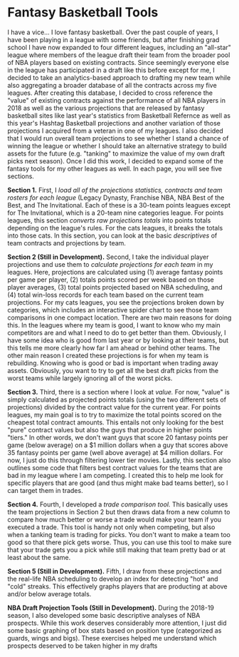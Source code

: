 # Fantasy Basketball Tools

I have a vice... I love fantasy basketball. Over the past couple of years, I have been playing in a league with some friends, but after finishing grad school I have now expanded to four different leagues, including an "all-star" league where members of the league draft their team from the broader pool of NBA players based on existing contracts. Since seemingly everyone else in the league has participated in a draft like this before except for me, I decided to take an analytics-based approach to drafting my new team while also aggregating a broader database of all the contracts across my five leagues. After creating this database, I decided to cross reference the "value" of existing contracts against the performance of all NBA players in 2018 as well as the various projections that are released by fantasy basketball sites like last year's statistics from Basketball Refernce as well as this year's Hashtag Basketball projections and another variation of those projections I acquired from a veteran in one of my leagues. I also decided that I would run overall team projections to see whether I stand a chance of winning the league or whether I should take an alternative strategy to build assets for the future (e.g. "tanking" to maximize the value of my own draft picks next season). Once I did this work, I decided to expand some of the fantasy tools for my other leagues as well. In each page, you will see five sections. 

**Section 1.** First, I *load all of the projections statistics, contracts and team rosters for each league* (Legacy Dynasty, Franchise NBA, NBA Best of the Best, and The Invitational. Each of these is a 30-team points leagues except for The Invitational, which is a 20-team nine categories league. For points leagues, this section *converts raw projections totals* into points totals depending on the league's rules. For the cats leagues, it breaks the totals into those cats. In this section, you can look at the basic *descriptives* of team contracts and projections by team. 

**Section 2 (Still in Development).** Second, I take the individual player projections and use them to *calculate projections for each team* in my leagues. Here, projections are calculated using (1) average fantasy points per game per player, (2) totals points scored per week based on those player averages, (3) total points projected based on NBA scheduling, and (4) total win-loss records for each team based on the current team projections. For my cats leagues, you see the projections broken down by categories, which includes an interactive spider chart to see those team comparisons in one compact location. There are two main reasons for doing this. In the leagues where my team is good, I want to know who my main competitors are and what I need to do to get better than them. Obviously, I have some idea who is good from last year or by looking at their teams, but this tells me more clearly how far I am ahead or behind other teams. The other main reason I created these projections is for when my team is rebuilding. Knowing who is good or bad is important when trading away assets. Obviously, you want to try to get all the best draft picks from the worst teams while largely ignoring all of the worst picks. 

**Section 3.** Third, there is a section where I look at *value.* For now, "value" is simply calculated as projected points totals (using the two different sets of projections) divided by the contract value for the current year. For points leagues, my main goal is to try to maximize the total points scored on the cheapest total contract amounts. This entails not only looking for the best "pure" contract values but also the guys that produce in higher points "tiers." In other words, we don't want guys that score 20 fantasy points per game (below average) on a $1 million dollars when a guy that scores above 35 fantasy points per game (well above average) at $4 million dollars. For now, I just do this through filtering lower tier movies. Lastly, this section also outlines some code that filters best contract values for the teams that are bad in my league where I am competing. I created this to help me look for specific players that are good (and thus might make bad teams better), so I can target them in trades. 

**Section 4.** Fourth, I developed a *trade comparison tool.*  This basically uses the team projections in Section 2 but then draws data from a new column to compare how much better or worse a trade would make your team if you executed a trade. This tool is handy not only when competing, but also when a tanking team is trading for picks. You don't want to make a team too good so that there pick gets worse. Thus, you can use this tool to make sure that your trade gets you a pick while still making that team pretty bad or at least about the same. 

**Section 5 (Still in Development).** Fifth, I draw from these projections and the real-life NBA scheduling to develop an index for detecting "hot" and "cold" streaks. This effectively graphs players that are producting at above and/or below average totals. 

**NBA Draft Projection Tools (Still in Development).** During the 2018-19 season, I also developed some basic descriptive analyses of NBA prospects. While this work deserves considerably more attention, I just did some basic graphing of box stats based on position type (categorized as guards, wings and bigs). These exercises helped me understand which prospects deserved to be taken higher in my drafts


